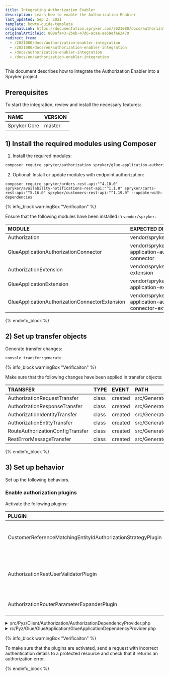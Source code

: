 ```yaml
---
title: Integrating Authorization Enabler
description: Learn how to enable the Authorization Enabler
last_updated: Sep 2, 2021
template: howto-guide-template
originalLink: https://documentation.spryker.com/2021080/docs/authorization-enabler-integration
originalArticleId: 809afa43-2beb-47d6-acaa-ae58efa62470
redirect_from:
  - /2021080/docs/authorization-enabler-integration
  - /2021080/docs/en/authorization-enabler-integration
  - /docs/authorization-enabler-integration
  - /docs/en/authorization-enabler-integration
---
```




This document describes how to integrate the Authorization Enabler into a Spryker project.

## Prerequisites

To start the integration, review and install the necessary features:

| NAME         | VERSION |
| :----------- | :------ |
| Spryker Core | master  |

## 1) Install the required modules using Composer

1. Install the required modules:

```bash
composer require spryker/authorization spryker/glue-application-authorization-connector --update-with-dependencies
```


2. Optional: Install or update modules with endpoint authorization:

```
composer require spryker/orders-rest-api:"^4.10.0" spryker/availability-notifications-rest-api:"^1.1.0" spryker/carts-rest-api:"^5.16.0" spryker/customers-rest-api:"^1.19.0" --update-with-dependencies
```





{% info_block warningBox "Verificaiton" %}

Ensure that the following modules have been installed in `vendor/spryker`:

| MODULE                                         | EXPECTED DIRECTORY                                           |
| :--------------------------------------------- | :----------------------------------------------------------- |
| Authorization                                  | vendor/spryker/authorization                                 |
| GlueApplicationAuthorizationConnector          | vendor/spryker/glue-application-authorization-connector      |
| AuthorizationExtension                         | vendor/spryker/authorization-extension                       |
| GlueApplicationExtension                       | vendor/spryker/glue-application-extension                    |
| GlueApplicationAuthorizationConnectorExtension | vendor/spryker/glue-application-authorization-connector-extension |



{% endinfo_block %}

## 2) Set up transfer objects

Generate transfer changes:

```
console transfer:generate
```

{% info_block warningBox "Verificaiton" %}

Make sure that the following changes have been applied in transfer objects:



| TRANSFER                         | TYPE  | EVENT   | PATH                                                         |
| :------------------------------- | :---- | :------ | :----------------------------------------------------------- |
| AuthorizationRequestTransfer     | class | created | src/Generated/Shared/Transfer/AuthorizationRequestTransfer.php |
| AuthorizationResponseTransfer    | class | created | src/Generated/Shared/Transfer/AuthorizationResponseTransfer.php |
| AuthorizationIdentityTransfer    | class | created | src/Generated/Shared/Transfer/AuthorizationIdentityTransfer.php |
| AuthorizationEntityTransfer      | class | created | src/Generated/Shared/Transfer/AuthorizationEntityTransfer.php |
| RouteAuthorizationConfigTransfer | class | created | src/Generated/Shared/Transfer/RouteAuthorizationConfigTransfer.php |
| RestErrorMessageTransfer         | class | created | src/Generated/Shared/Transfer/RestErrorMessageTransfer.php   |

 {% endinfo_block %}

## 3) Set up behavior

Set up the following behaviors.

### Enable authorization plugins

Activate the following plugins:

| PLUGIN                                                       | SPECIFICATION                                                | NAMESPACE                                                    |
| :----------------------------------------------------------- | :----------------------------------------------------------- | :----------------------------------------------------------- |
| CustomerReferenceMatchingEntityIdAuthorizationStrategyPlugin | Authorization rule for the route that uses the current strategy. | Spryker\Client\Customer\Plugin                               |
| AuthorizationRestUserValidatorPlugin                         | Validates a request if the route implements the authorization interface. | Spryker\Glue\GlueApplicationAuthorizationConnector\Plugin\GlueApplication |
| AuthorizationRouterParameterExpanderPlugin                   | Expands a route with additional parameters.                  | Spryker\Glue\GlueApplicationAuthorizationConnector\Plugin\GlueApplication |

<details>
<summary markdown='span'>src/Pyz/Client/Authorization/AuthorizationDependencyProvider.php</summary>

```php
<?php

namespace Pyz\Client\Authorization;

use Spryker\Client\Authorization\AuthorizationDependencyProvider as SprykerAuthorizationDependencyProvider;
use Spryker\Client\Customer\Plugin\Authorization\CustomerReferenceMatchingEntityIdAuthorizationStrategyPlugin;

class AuthorizationDependencyProvider extends SprykerAuthorizationDependencyProvider
{
    /**
     * @return \Spryker\Client\AuthorizationExtension\Dependency\Plugin\AuthorizationStrategyPluginInterface[]
     */
    protected function getAuthorizationStrategyPlugins(): array
    {
        return [
            new CustomerReferenceMatchingEntityIdAuthorizationStrategyPlugin(),
        ];
    }
}
```

</details>

<details>
<summary markdown='span'>rc/Pyz/Glue/GlueApplication/GlueApplicationDependencyProvider.php</summary>

```php
<?php

namespace Pyz\Glue\GlueApplication;

....
use Spryker\Glue\GlueApplicationAuthorizationConnector\Plugin\GlueApplication\AuthorizationRestUserValidatorPlugin;
use Spryker\Glue\GlueApplicationAuthorizationConnector\Plugin\GlueApplication\AuthorizationRouterParameterExpanderPlugin;
....

class GlueApplicationDependencyProvider extends SprykerAuthorizationDependencyProvider
{
    /**
     * @return @return \Spryker\Glue\GlueApplicationExtension\Dependency\Plugin\RestUserValidatorPluginInterface[]
     */
    protected function getRestUserValidatorPlugins(): array
    {
        return [
            new AuthorizationRestUserValidatorPlugin(),
        ];
    }

    /**
     * @return \Spryker\Glue\GlueApplicationExtension\Dependency\Plugin\RouterParameterExpanderPluginInterface[]
     */
    protected function getRouterParameterExpanderPlugins(): array
    {
        return [
            new AuthorizationRouterParameterExpanderPlugin(),
        ];
    }
}
```

 </details>

{% info_block warningBox "Verificaiton" %}

To make sure that the plugins are activated, send a request with incorrect authentication details to a protected resource and check that it returns an authorization error.

{% endinfo_block %}

